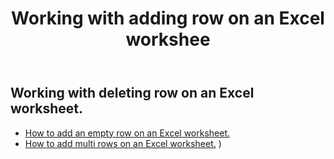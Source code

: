 ﻿---
title: Working with adding row on an Excel workshee
second_title: Aspose.Cells Cloud Documen
linktitle: Ad
type: docs
url: /ar/rows/add/
keywords: Working with adding row on an Excel worksheet. How to add rows on an Excel worksheet
description: Aspose.Cells Cloud REST API support adding rows on an Excel worksheet. SDK support kinds of development languages. They include Android, C#, Go, Java, NodeJS, Perl, PHP, Python, Ruby, and swift
weight: 20
---
## Working with deleting row on an Excel worksheet.

- [How to add an empty row on an Excel worksheet.](/cells/ar/rows/add/row/) 
- [How to add multi rows on an Excel worksheet.](/cells/ar/rows/add/rows/) ) 
